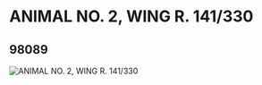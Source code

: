 # ANIMAL NO. 2, WING R. 141/330
## 98089
![ANIMAL NO. 2, WING R. 141/330](https://lc-www-live-s.legocdn.com/media/bricks/5/2/4656726.jpg)